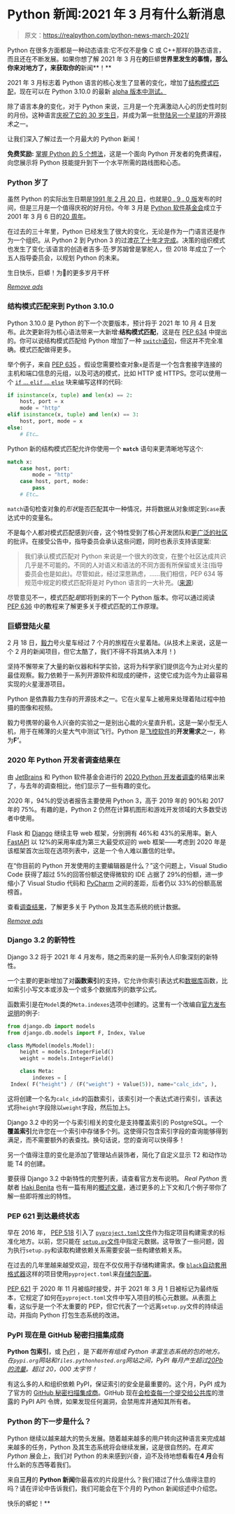 # Python 新闻:2021 年 3 月有什么新消息

> 原文：<https://realpython.com/python-news-march-2021/>

Python 在很多方面都是一种动态语言:它不仅不是像 C 或 C++那样的静态语言，而且还在不断发展。如果你想了解 2021 年 3 月在**的**巨蟒**世界里发生的事情，那么你来对地方了，来获取你的**新闻**！**

2021 年 3 月标志着 Python 语言的核心发生了显著的变化，增加了[结构模式匹配](https://www.python.org/dev/peps/pep-0636/)，现在可以在 Python 3.10.0 的最新 [alpha 版本中测试。](https://pythoninsider.blogspot.com/2021/03/python-3100a6-is-now-available-for.html)

除了语言本身的变化，对于 Python 来说，三月是一个充满激动人心的历史性时刻的月份。这种语言[庆祝了它的 30 岁生日](https://pyfound.blogspot.com/2021/03/happy-anniversary-to-python-and-python.html)，并成为第一批[登陆另一个星球](https://twitter.com/thepsf/status/1362516507918483458)的开源技术之一。

让我们深入了解过去一个月最大的 Python 新闻！

**免费奖励:** [掌握 Python 的 5 个想法](https://realpython.com/bonus/python-mastery-course/)，这是一个面向 Python 开发者的免费课程，向您展示将 Python 技能提升到下一个水平所需的路线图和心态。

### Python 岁了

虽然 Python 的实际出生日期是[1991 年 2 月 20 日](https://python-history.blogspot.com/2009/01/brief-timeline-of-python.html)，也就是[0 . 9 . 0 版](https://github.com/smontanaro/python-0.9.1)发布的时间，但是三月是一个值得庆祝的好月份。今年 3 月是 [Python 软件基金会](https://www.python.org/psf/)成立于 2001 年 3 月 6 日的[20 周年](https://pyfound.blogspot.com/2021/03/happy-anniversary-to-python-and-python.html)。

在过去的三十年里，Python 已经发生了很大的变化，无论是作为一门语言还是作为一个组织。从 Python 2 到 Python 3 的过渡[花了十年才完成](https://www.python.org/doc/sunset-python-2/#:~:text=The%20sunset%20date%20has%20now,when%20we%20released%20Python%202.7.)。决策的组织模式也发生了变化:该语言的创造者吉多·范·罗苏姆曾是掌舵人，但 2018 年成立了一个五人指导委员会，以规划 Python 的未来。

生日快乐，巨蟒！为🥂的更多岁月干杯

[*Remove ads*](/account/join/)

### 结构模式匹配来到 Python 3.10.0

Python 3.10.0 是 Python 的下一个次要版本，预计将于 2021 年 10 月 4 日发布。此次更新将为核心语法带来一大新增:**结构模式匹配**，这是在 [PEP 634](https://www.python.org/dev/peps/pep-0634/) 中提出的。你可以说结构模式匹配给 Python 增加了一种 [`switch`语句](https://en.wikipedia.org/wiki/Switch_statement)，但这并不完全准确。模式匹配做得更多。

举个例子，来自 [PEP 635](https://www.python.org/dev/peps/pep-0635/) 。假设您需要检查对象`x`是否是一个包含套接字连接的主机和端口信息的元组，以及可选的模式，比如 HTTP 或 HTTPS。您可以使用一个 [`if` … `elif` … `else`](https://realpython.com/python-conditional-statements/) 块来编写这样的代码:

```py
if isinstance(x, tuple) and len(x) == 2:
    host, port = x
    mode = "http"
elif isinstance(x, tuple) and len(x) == 3:
    host, port, mode = x
else:
    # Etc…
```

Python 新的结构模式匹配允许你使用一个 **`match`** 语句来更清晰地写这个:

```py
match x:
    case host, port:
        mode = "http"
    case host, port, mode:
        pass
    # Etc…
```

`match`语句检查对象的*形状*是否匹配其中一种情况，并将数据从对象绑定到`case`表达式中的变量名。

不是每个人都对模式匹配感到兴奋，这个特性受到了核心开发团队和[更广泛的社区](https://twitter.com/brandon_rhodes/status/1360032460613050368)的批评。在接受公告中，指导委员会承认这些问题，同时也表示支持该提案:

> 我们承认模式匹配对 Python 来说是一个很大的改变，在整个社区达成共识几乎是不可能的。不同的人对语义和语法的不同方面有所保留或关注(指导委员会也是如此)。尽管如此，经过深思熟虑，……我们相信，PEP 634 等规范中规定的模式匹配将是对 Python 语言的一大补充。([来源](https://lwn.net/Articles/845480/))

尽管意见不一，模式匹配*是*即将到来的下一个 Python 版本。你可以通过阅读 [PEP 636](https://www.python.org/dev/peps/pep-0636/) 中的教程来了解更多关于模式匹配的工作原理。

### 巨蟒登陆火星

2 月 18 日，[毅力](https://www.nasa.gov/perseverance)号火星车经过 7 个月的旅程在火星着陆。(从技术上来说，这是一个 2 月的新闻项目，但它太酷了，我们不得不将其纳入本月！)

坚持不懈带来了大量的新仪器和科学实验，这将为科学家们提供迄今为止对火星的最佳观察。毅力依赖于一系列开源软件和现成的硬件，这使它成为迄今为止最容易实现的火星漫游项目。

Python 是依靠毅力生存的开源技术之一。它在火星车上被用来处理着陆过程中拍摄的图像和视频。

毅力号携带的最令人兴奋的实验之一是别出心裁的火星直升机，这是一架小型无人机，用于在稀薄的火星大气中测试飞行。Python 是[飞控软件](https://nasa.github.io/fprime/#f-system-requirements)的**开发需求**之一，称为**F’**。

### 2020 年 Python 开发者调查结果在

由 [JetBrains](https://www.jetbrains.com/) 和 Python 软件基金会进行的 [2020 Python 开发者调查](https://www.jetbrains.com/lp/python-developers-survey-2020/)的结果出来了，与去年的调查相比，他们显示了一些有趣的变化。

2020 年，94%的受访者报告主要使用 Python 3，高于 2019 年的 90%和 2017 年的 75%。有趣的是，Python 2 仍然在计算机图形和游戏开发领域的大多数受访者中使用。

Flask 和 [Django](https://realpython.com/tutorials/django/) 继续主导 web 框架，分别拥有 46%和 43%的采用率。新人 [FastAPI](https://realpython.com/fastapi-python-web-apis/) 以 12%的采用率成为第三大最受欢迎的 web 框架——考虑到 2020 年是该框架首次出现在选项列表中，这是一个令人难以置信的壮举。

在“你目前的 Python 开发使用的主要编辑器是什么？”这个问题上，Visual Studio Code 获得了超过 5%的回答份额这使得微软的 IDE 占据了 29%的份额，进一步缩小了 Visual Studio 代码和 [PyCharm](https://realpython.com/pycharm-guide/) 之间的差距，后者仍以 33%的份额高居榜首。

查看[调查结果](https://www.jetbrains.com/lp/python-developers-survey-2020/)，了解更多关于 Python 及其生态系统的统计数据。

[*Remove ads*](/account/join/)

### Django 3.2 的新特性

Django 3.2 将于 2021 年 4 月发布，随之而来的是一系列令人印象深刻的新特性。

一个主要的更新增加了对**函数索引**的支持，它允许你索引表达式和[数据库](https://realpython.com/tutorials/databases/)函数，比如索引小写文本或涉及一个或多个数据库列的数学公式。

函数索引是在`Model`类的`Meta.indexes`选项中创建的。这里有一个改编自[官方发布说明](https://docs.djangoproject.com/en/3.2/releases/3.2/#functional-indexes)的例子:

```py
from django.db import models
from django.db.models import F, Index, Value

class MyModel(models.Model):
    height = models.IntegerField()
    weight = models.IntegerField()

    class Meta:
        indexes = [
 Index( F("height") / (F("weight") + Value(5)), name="calc_idx", ),        ]
```

这将创建一个名为`calc_idx`的函数索引，该索引对一个表达式进行索引，该表达式将`height`字段除以`weight`字段，然后加上`5`。

Django 3.2 中的另一个与索引相关的变化是支持覆盖索引的 PostgreSQL。一个**覆盖索引**允许您在一个索引中存储多个列。这使得只包含索引字段的查询能够得到满足，而不需要额外的表查找。换句话说，您的查询可以快得多！

另一个值得注意的变化是添加了管理站点装饰者，简化了自定义显示 T2 和动作功能 T4 的创建。

要获得 Django 3.2 中新特性的完整列表，请查看官方发布说明。 *Real Python* 贡献者 [Haki Benita](https://realpython.com/team/hbenita/) 也有一篇有用的[概述文章](https://hakibenita.com/django-32-exciting-features)，通过更多的上下文和几个例子带你了解一些即将推出的特性。

### PEP 621 到达最终状态

早在 2016 年， [PEP 518](https://www.python.org/dev/peps/pep-0518/) 引入了 [`pyproject.toml`文件](https://snarky.ca/what-the-heck-is-pyproject-toml/)作为指定项目构建需求的标准化地方。以前，您只能在 [`setup.py`文件](https://realpython.com/pypi-publish-python-package/#configuring-your-package)中指定元数据。这导致了一些问题，因为执行`setup.py`和读取构建依赖关系需要安装一些构建依赖关系。

在过去的几年里越来越受欢迎，现在不仅仅用于存储构建需求。像 [`black`自动套用格式器](https://github.com/psf/black)这样的项目使用`pyproject.toml`来[存储包配置](https://github.com/psf/black/blob/master/pyproject.toml)。

[PEP 621](https://www.python.org/dev/peps/pep-0621/#abstract) 于 2020 年 11 月被临时接受，并于 2021 年 3 月 1 日被标记为最终版本，它规定了如何在`pyproject.toml`文件中写入项目的核心元数据。从表面上看，这似乎是一个不太重要的 PEP，但它代表了一个远离`setup.py`文件的持续运动，并指向 Python 打包生态系统的改进。

### PyPI 现在是 GitHub 秘密扫描集成商

**Python 包索引**，或 [PyPI](https://realpython.com/pypi-publish-python-package/) ，是*下载所有组成 Python 丰富生态系统的包的地方。在`pypi.org`网站和`files.pythonhosted.org`网站之间，PyPI 每月产生超过[20*Pb*的流量](https://twitter.com/EWDurbin/status/1375748779450765316?s=20)。超过 20，000 太字节！*

有这么多的人和组织依赖 PyPI，保证索引的安全是最重要的。这个月，PyPI 成为了官方的 [GitHub 秘密扫描集成商](https://github.blog/changelog/2021-03-22-the-python-package-index-is-now-a-github-secret-scanning-integrator/)。GitHub 现在[会检查每一个提交给公共库](https://docs.github.com/en/code-security/secret-security/about-secret-scanning)的泄露的 PyPI API 令牌，如果发现任何漏洞，会禁用库并通知其所有者。

### Python 的下一步是什么？

Python 继续以越来越大的势头发展。随着越来越多的用户转向这种语言来完成越来越多的任务，Python 及其生态系统将会继续发展，这是很自然的。在*真实 Python* 展会上，我们对 Python 的未来感到兴奋，迫不及待地想看看在**4 月**会有什么新的东西等着我们。

来自**三月**的 **Python 新闻**你最喜欢的片段是什么？我们错过了什么值得注意的吗？请在评论中告诉我们，我们可能会在下个月的 Python 新闻综述中介绍您。

快乐的蟒蛇！**